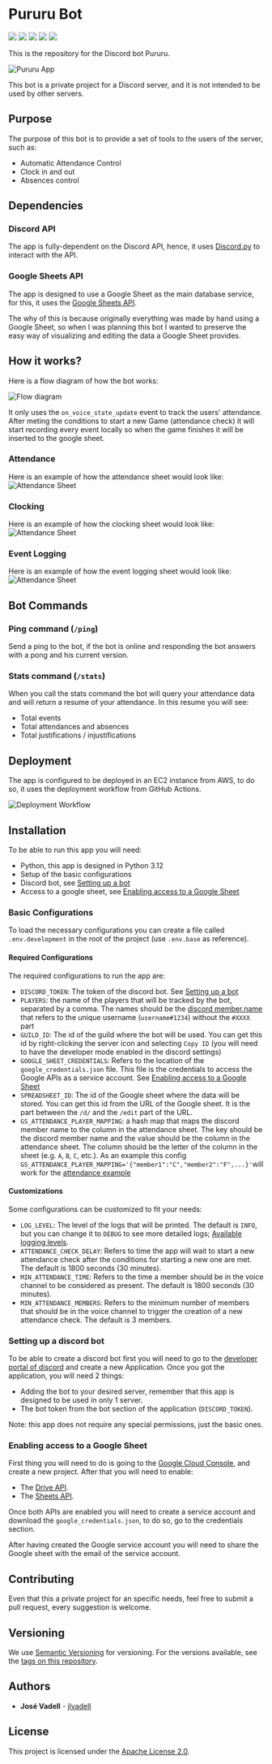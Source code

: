 # Pururu Bot

<div>
<img src="https://sonarcloud.io/api/project_badges/measure?project=jlvadell_pururu-bot&metric=alert_status">
<img src="https://sonarcloud.io/api/project_badges/measure?project=jlvadell_pururu-bot&metric=coverage">
<img src="https://img.shields.io/github/languages/top/jlvadell/pururu-bot">
<img src="https://img.shields.io/github/license/jlvadell/pururu-bot">
<img src="https://img.shields.io/github/v/tag/jlvadell/pururu-bot">
</div>

This is the repository for the Discord bot Pururu.

![Pururu App](docs/img/dc_user_app.png)

This bot is a private project for a Discord server, and it is not intended to be used by other servers.

## Purpose

The purpose of this bot is to provide a set of tools to the users of the server, such as:

- Automatic Attendance Control
- Clock in and out
- Absences control

## Dependencies

### Discord API

The app is fully-dependent on the Discord API, hence, it
uses [Discord.py](https://discordpy.readthedocs.io/en/latest/index.html) to interact with the API.

### Google Sheets API

The app is designed to use a Google Sheet as the main database service, for this, it uses
the [Google Sheets API](https://developers.google.com/sheets/api).

The why of this is because originally everything was made by hand using a Google Sheet, so when I was planning this bot
I wanted to preserve the easy way of visualizing and editing the data a Google Sheet provides.

## How it works?

Here is a flow diagram of how the bot works:

![Flow diagram](docs/img/pururu_flow.png)

It only uses the `on_voice_state_update` event to track the users' attendance. After meting the conditions to start a
new Game (attendance check) it will start recording every event locally so when the game finishes it will be inserted to
the google sheet.

### Attendance

Here is an example of how the attendance sheet would look like:
![Attendance Sheet](docs/img/attendance_sheet.png)

### Clocking

Here is an example of how the clocking sheet would look like:
![Attendance Sheet](docs/img/clocking_sheet.png)

### Event Logging

Here is an example of how the event logging sheet would look like:
![Attendance Sheet](docs/img/event_logging_sheet.png)

## Bot Commands

### Ping command (`/ping`)

Send a ping to the bot, if the bot is online and responding the bot answers with a pong and his current version.

### Stats command (`/stats`)

When you call the stats command the bot will query your attendance data and will return a resume of your attendance.
In this resume you will see:
- Total events
- Total attendances and absences
- Total justifications / injustifications

## Deployment

The app is configured to be deployed in an EC2 instance from AWS, to do so, it uses the deployment workflow from GitHub
Actions.

![Deployment Workflow](docs/img/pururu_deployment.png)

## Installation

To be able to run this app you will need:

- Python, this app is designed in Python 3.12
- Setup of the basic configurations
- Discord bot, see [Setting up a bot](#setting-up-a-discord-bot)
- Access to a google sheet, see [Enabling access to a Google Sheet](#enabling-access-to-a-google-sheet)

### Basic Configurations

To load the necessary configurations you can create a file called `.env.development` in the root of the project (use
`.env.base` as reference).

#### Required Configurations

The required configurations to run the app are:

- `DISCORD_TOKEN`: The token of the discord bot. See [Setting up a bot](#setting-up-a-discord-bot)
- `PLAYERS`: the name of the players that will be tracked by the bot, separated by a comma. The names should be
  the [discord member.name](https://discordpy.readthedocs.io/en/latest/api.html#discord.Member.name) that refers to the
  unique username (`username#1234`) without the `#XXXX` part
- `GUILD_ID`: The id of the guild where the bot will be used. You can get this id by right-clicking the server icon and
  selecting `Copy ID` (you will need to have the developer mode enabled in the discord settings)
- `GOOGLE_SHEET_CREDENTIALS`: Refers to the location of the `google_credentials.json` file. This file is the credentials
  to access the Google APIs as a service account.
  See [Enabling access to a Google Sheet](#enabling-access-to-a-google-sheet)
- `SPREADSHEET_ID`: The id of the Google sheet where the data will be stored. You can get this id from the URL of the
  Google sheet. It is the part between the `/d/` and the `/edit` part of the URL.
- `GS_ATTENDANCE_PLAYER_MAPPING`: a hash map that maps the discord member name to the column in the attendance sheet.
  The
  key should be the discord member name and the value should be the column in the attendance sheet. The column should be
  the letter of the column in the sheet (e.g. `A`, `B`, `C`, etc.). As an example this config
  `GS_ATTENDANCE_PLAYER_MAPPING='{"member1":"C","member2":"F",...}'`will work for the [attendance example](#attendance)

#### Customizations

Some configurations can be customized to fit your needs:

- `LOG_LEVEL`: The level of the logs that will be printed. The default is `INFO`, but you can change it to `DEBUG` to
  see more detailed logs; [Available logging levels](https://docs.python.org/3/library/logging.html#logging-levels).
- `ATTENDANCE_CHECK_DELAY`: Refers to time the app will wait to start a new attendance check after the conditions for
  starting a new one are met. The default is 1800 seconds (30 minutes).
- `MIN_ATTENDANCE_TIME`: Refers to the time a member should be in the voice channel to be considered as present. The
  default is 1800 seconds (30 minutes).
- `MIN_ATTENDANCE_MEMBERS`: Refers to the minimum number of members that should be in the voice channel to trigger the
  creation of a new attendance check. The default is 3 members.

### Setting up a discord bot

To be able to create a discord bot first you will need to go to
the [developer portal of discord](https://discord.com/developers/applications) and create a new Application.
Once you got the application, you will need 2 things:

- Adding the bot to your desired server, remember that this app is designed to be used in only 1 server.
- The bot token from the bot section of the application (`DISCORD_TOKEN`).

Note: this app does not require any special permissions, just the basic ones.

### Enabling access to a Google Sheet

First thing you will need to do is going to the [Google Cloud Console](https://console.cloud.google.com/welcome), and
create a new project. After that you will need to enable:

- The [Drive API](https://console.cloud.google.com/apis/api/drive.googleapis.com/metrics).
- The [Sheets API](https://console.cloud.google.com/apis/api/sheets.googleapis.com/metrics).

Once both APIs are enabled you will need to create a service account and download the `google_credentials.json`, to do
so, go to the credentials section.

After having created the Google service account you will need to share the Google sheet with the email of the service
account.

## Contributing

Even that this a private project for an specific needs, feel free to submit a pull request, every suggestion is welcome.

## Versioning

We use [Semantic Versioning](http://semver.org/) for versioning. For the versions
available, see the [tags on this
repository](https://github.com/jlvadell/pururu-bot/tags).

## Authors

- **José Vadell** - [jlvadell](https://github.com/jlvadell)

## License

This project is licensed under the [Apache License 2.0](LICENSE).